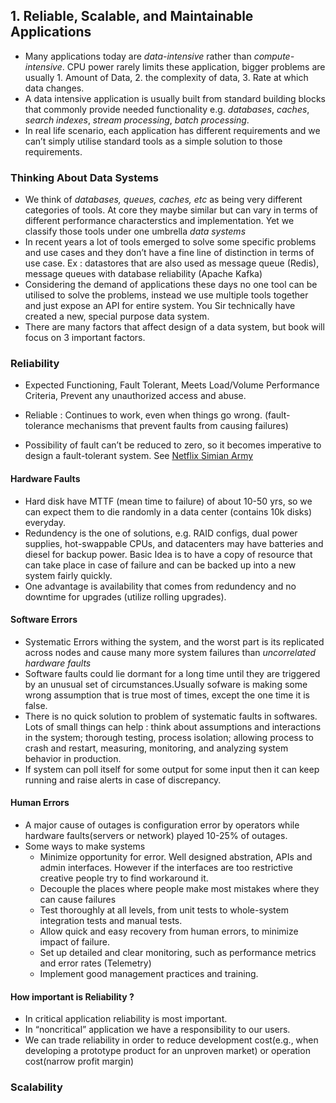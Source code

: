 ## 1. Reliable, Scalable, and Maintainable Applications

- Many applications today are *data-intensive* rather than *compute-intensive*. CPU power rarely limits these application, bigger problems are usually 1. Amount of Data, 2. the complexity of data, 3. Rate at which data changes.
- A data intensive application is usually built from standard building blocks that commonly provide needed functionality e.g. *databases*, *caches*, *search indexes*, *stream processing*, *batch processing*.
- In real life scenario, each application has different requirements and we can’t simply utilise standard tools as a simple solution to those requirements.

### Thinking About Data Systems

- We think of *databases, queues, caches, etc* as being very different categories of tools. At core they maybe similar but can vary in terms of different performance characterstics and implementation. Yet we classify those tools under one umbrella *data systems*
- In recent years a lot of tools emerged to solve some specific problems and use cases and they don’t have a fine line of distinction in terms of use case. Ex : datastores that are also used as message queue (Redis), message queues with database reliability (Apache Kafka)
- Considering the demand of applications these days no one tool can be utilised to solve the problems, instead we use multiple tools together and just expose an API for entire system. You Sir technically have created a new, special purpose data system.
- There are many factors that affect design of a data system, but book will focus on 3 important factors.

### Reliability

- Expected Functioning, Fault Tolerant, Meets Load/Volume Performance Criteria, Prevent any unauthorized access and abuse.

- Reliable : Continues to work, even when things go wrong. (fault-tolerance mechanisms that prevent faults from causing failures) 
- Possibility of fault can’t be reduced to zero, so it becomes imperative to design a fault-tolerant system. See [Netflix Simian Army](https://netflixtechblog.com/the-netflix-simian-army-16e57fbab116)

#### Hardware Faults

- Hard disk have MTTF (mean time to failure) of about 10-50 yrs, so we can expect them to die randomly in a data center (contains 10k disks) everyday.
- Redundency is the one of solutions, e.g. RAID configs, dual power supplies, hot-swappable CPUs, and datacenters may have batteries and diesel for backup power. Basic Idea is to have a copy of resource that can take place in case of failure and can be backed up into a new system fairly quickly.
- One advantage is availability that comes from redundency and no downtime for upgrades (utilize rolling upgrades).

#### Software Errors

- Systematic Errors withing the system, and the worst part is its replicated across nodes and cause many more system failures than *uncorrelated hardware faults*
- Software faults could lie dormant for a long time until they are triggered by an unusual set of circumstances.Usually sofware is making some wrong assumption that is true most of times, except the one time it is false.
- There is no quick solution to problem of systematic faults in softwares. Lots of small things can help : think about assumptions and interactions in the system; thorough testing, process isolation; allowing process to crash and restart, measuring, monitoring, and analyzing system behavior in production.
- If system can poll itself for some output for some input then it can keep running and raise alerts in case of discrepancy.

#### Human Errors

- A major cause of outages is configuration error by operators while hardware faults(servers or network) played 10-25% of outages.
- Some ways to make systems 
    - Minimize opportunity for error. Well designed abstration, APIs and admin interfaces. However if the interfaces are too restrictive creative people try to find workaround it.
    - Decouple the places where people make most mistakes where they can cause failures
    - Test thoroughly at all levels, from unit tests to whole-system integration tests and manual tests.
    - Allow quick and easy recovery from human errors, to minimize impact of failure.
    - Set up detailed and clear monitoring, such as performance metrics and error rates (Telemetry)
    - Implement good management practices and training.

#### How important is Reliability ?

- In critical application reliability is most important.
- In “noncritical” application we have a responsibility to our users.
- We can trade reliability in order to reduce development cost(e.g., when developing a prototype product for an unproven market) or operation cost(narrow profit margin)

### Scalability